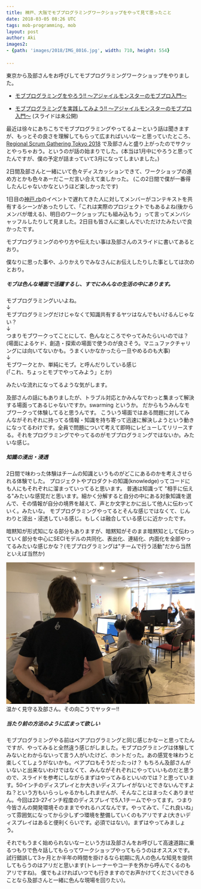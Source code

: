 ```yaml
---
title: 神戸、大阪でモブプログラミングワークショップをやって見て思ったこと
date: 2018-03-05 08:26 UTC
tags: mob-programming, mob
layout: post
author: Aki
images2:
- {path: 'images/2018/IMG_8016.jpg', width: 710, height: 554}

---
```


東京から及部さんをお呼びしてモブプログラミングワークショップをやりました。

- [モブプログラミングをやろう!! 〜アジャイルモンスターのモブプロ入門〜](https://koberb.doorkeeper.jp/events/70770)

<script async class="speakerdeck-embed" data-id="8dd408e13c4a4b9fb3deef078b66c0c5" data-ratio="1.77777777777778" src="//speakerdeck.com/assets/embed.js"></script>

- [モブプログラミングを実践してみよう!! 〜アジャイルモンスターのモブプロ入門〜](https://devlove-kansai.doorkeeper.jp/events/70480)
(スライドは未公開)

最近は徐々にあちこちでモブプログラミングやってるよーという話は聞きますが、もっとその良さを理解してもらって広まればいいなーと思っていたところ、[Regional Scrum Gathering Tokyo 2018](https://2018.scrumgatheringtokyo.org/index.html) で及部さんと盛り上がったのでサクッとやっちゃおう。というのが話の始まりでした。(本当は1月中にやろうと思ってたんですが、僕の予定が詰まっていて3月になってしまいました。)

2日間及部さんと一緒にいて色々ディスカッションできて、ワークショップの進め方とかも色々あーだこーだ言い合えて楽しかった。
(この2日間で僕が一番得したんじゃないかなというほど楽しかったです)

1日目の[神戸.rb](https://koberb.doorkeeper.jp/)のイベントで遅れてきた人に対してメンバーがコンテキストを共有するシーンがあったりして、「これは実際のプロジェクトでもあるよね(後からメンバが増える)、明日のワークショップにも組み込もう」って言ってメンバシャッフルしたりして見ました。2日目も皆さんに楽しんでいただけたみたいで良かったです。

モブプログラミングのやり方や伝えたい事は及部さんのスライドに書いてあるとおり。

僕なりに思った事や、ふりかえりでみなさんにお伝えしたりした事としては次のとおり。

##### モブは色んな場面で活躍するし、すでにみんなの生活の中にあります。

モブプログラミングいいよね。<br />
↓<br />
モブプログラミングだけじゃなくて知識共有するヤツはなんでもいけるんじゃない？<br />
↓<br />
つまりモブワークってことにして、色んなところでやってみたらいいのでは？<br />
(場面によるケド、創造・探索の場面で使うのが良さそう。マニュファクチャリングには向いてないかも。うまくいかなかったら一旦やめるのも大事)<br />
↓<br />
モブワークとか、単純にモブ。と呼んだりしている感じ<br /> (「これ、ちょっとモブでやってみよう」とか)<br />

みたいな流れになってるような気がします。

及部さんの話にもありましたが、トラブル対応とかみんなでわっと集まって解決する場面ってあるじゃないですか。swarming というか。
だからもうみんなモブワークって体験してると思うんです。
こういう場面ではある問題に対してみんながそれぞれに持ってる情報・知識を持ち寄って迅速に解決しようという動きになってるわけです。全員で問題について考えて即時にレビューしてリリースする。それをプログラミングでやってるのがモブプログラミングではないか。みたいな感じ。

##### 知識の浸出・浸透

2日間で味わった体験はチームの知識というものがどこにあるのかを考えさせられる体験でした。
プロジェクトやプロダクトの知識(knowledge)ってコードにも人にもそれぞれに溜まっていってると思います。
普通は知識って "相手に伝える"みたいな感覚だと思います。細かく分解すると自分の中にある対象知識を選んで、その情報が自分の境界を越えて、声とか文字とかに出して他人に伝わっていく。みたいな。
モブプログラミングやってるとそんな感じではなくて、じんわりと浸出・浸透している感じ。もしくは融合している感じに近かったです。

暗黙知が形式知になる部分もありますが、暗黙知がそのまま暗黙知として伝わっていく部分を中心にSECIモデルの共同化、表出化、連結化、内面化を全部やってるみたいな感じかな？(モブプログラミングは"チームで行う活動"だから当然といえば当然か)

<div class="photo">
<img src="/images/2018/IMG_8016.jpg" alt="IMG_8016.jpg" width="600"/>
<figcaption class='photo-by'>温かく見守る及部さん。その向こうでヤッター!!</figcaption>
</div>

##### 当たり前の方法のように広まって欲しい

モブプログラミングやる前はペアプログラミングと同じ感じかなーと思ってたんですが、やってみると全然違う感じがしました。モブプログラミングは体験してみないとわからないって言う人がいたけど、ホントだった。あの感覚を味わうと楽しくてしょうがないかも。ペアプロもそうだったっけ？
もちろん及部さんがいないと出来ないわけではなくて、みんながそれぞれにやっていいものだと思うので、スライドを参考にしながらまずはやってみるといいのでは？と思っています。50インチのディスプレイとか大きいディスプレイがないとできないんですよね？という方もいらっしゃるかもしれませんが、そんなことはまったくありません。今回は23-27インチ程度のディスプレイで5人1チームでやってます。つまり今皆さんの開発環境そのままでやれるハズなんです。やってみて、「これ良いね」って雰囲気になってから少しずつ環境を整備していくのもアリですよ(大きいディスプレイはあると便利くらいです。必須ではない)。まずはやってみましょう。

それでもうまく始められないなーという方は及部さんをお呼びして高速道路に乗るつもりで色々話してもらってワークショップやってもらうのはオススメです。試行錯誤して3ヶ月とか半年の時間を掛けるなら初期に先人の色んな知見を提供してもらうのはアリだと思います(トレーナーやコーチを外から呼んでくるのもアリですね)。
僕でもよければいつでも行きますのでお声かけてください(できることなら及部さんと一緒に色んな現場を回りたい)。
